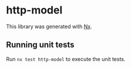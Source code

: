 # http-model

This library was generated with [Nx](https://nx.dev).

## Running unit tests

Run `nx test http-model` to execute the unit tests.
